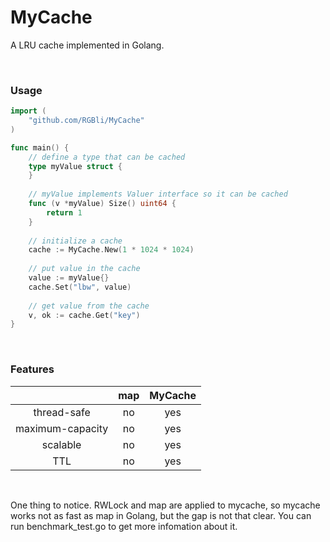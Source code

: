 # MyCache
A LRU cache implemented in Golang.


</br>


### Usage
```go
import (
    "github.com/RGBli/MyCache"
)

func main() {
    // define a type that can be cached
    type myValue struct {
    }
    
    // myValue implements Valuer interface so it can be cached
    func (v *myValue) Size() uint64 {
        return 1
    }
    
    // initialize a cache
    cache := MyCache.New(1 * 1024 * 1024)
    
    // put value in the cache
    value := myValue{}
    cache.Set("lbw", value)
    
    // get value from the cache
    v, ok := cache.Get("key")
}
```

</br>

### Features
|     |map|MyCache|
|:---:|:---:|:---:|
|thread-safe|no|yes|
|maximum-capacity|no|yes|
|scalable|no|yes|
|TTL|no|yes|

</br>

One thing to notice. RWLock and map are applied to mycache, so mycache works not as fast as map in Golang, but the gap is not that clear. You can run benchmark_test.go to get more infomation about it.
